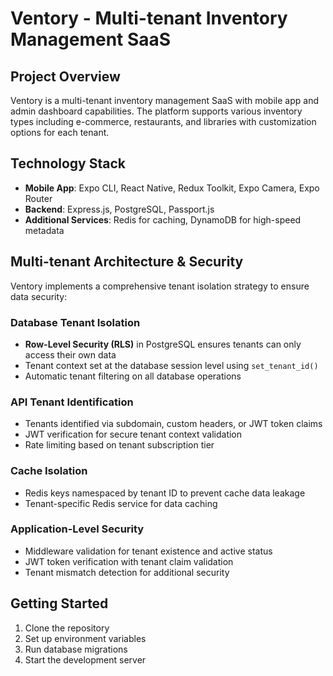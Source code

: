 # Ventory - Multi-tenant Inventory Management SaaS

## Project Overview

Ventory is a multi-tenant inventory management SaaS with mobile app and admin dashboard capabilities. The platform supports various inventory types including e-commerce, restaurants, and libraries with customization options for each tenant.

## Technology Stack

- **Mobile App**: Expo CLI, React Native, Redux Toolkit, Expo Camera, Expo Router
- **Backend**: Express.js, PostgreSQL, Passport.js
- **Additional Services**: Redis for caching, DynamoDB for high-speed metadata

## Multi-tenant Architecture & Security

Ventory implements a comprehensive tenant isolation strategy to ensure data security:

### Database Tenant Isolation

- **Row-Level Security (RLS)** in PostgreSQL ensures tenants can only access their own data
- Tenant context set at the database session level using `set_tenant_id()`
- Automatic tenant filtering on all database operations

### API Tenant Identification

- Tenants identified via subdomain, custom headers, or JWT token claims
- JWT verification for secure tenant context validation
- Rate limiting based on tenant subscription tier

### Cache Isolation

- Redis keys namespaced by tenant ID to prevent cache data leakage
- Tenant-specific Redis service for data caching

### Application-Level Security

- Middleware validation for tenant existence and active status
- JWT token verification with tenant claim validation
- Tenant mismatch detection for additional security

## Getting Started

1. Clone the repository
2. Set up environment variables
3. Run database migrations
4. Start the development server
